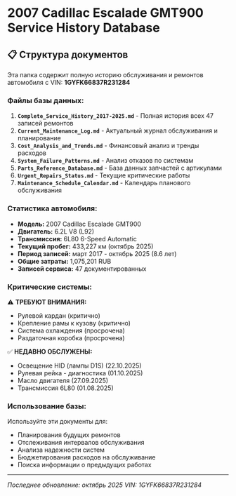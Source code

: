 # 2007 Cadillac Escalade GMT900 Service History Database

## 📋 Структура документов

Эта папка содержит полную историю обслуживания и ремонтов автомобиля с VIN: **1GYFK66837R231284**

### Файлы базы данных:

1. **`Complete_Service_History_2017-2025.md`** - Полная история всех 47 записей ремонтов
2. **`Current_Maintenance_Log.md`** - Актуальный журнал обслуживания и планирование
3. **`Cost_Analysis_and_Trends.md`** - Финансовый анализ и тренды расходов
4. **`System_Failure_Patterns.md`** - Анализ отказов по системам
5. **`Parts_Reference_Database.md`** - База данных запчастей с артикулами
6. **`Urgent_Repairs_Status.md`** - Текущие критические работы
7. **`Maintenance_Schedule_Calendar.md`** - Календарь планового обслуживания

### Статистика автомобиля:

- **Модель:** 2007 Cadillac Escalade GMT900
- **Двигатель:** 6.2L V8 (L92)
- **Трансмиссия:** 6L80 6-Speed Automatic
- **Текущий пробег:** 433,227 км (октябрь 2025)
- **Период записей:** март 2017 - октябрь 2025 (8.6 лет)
- **Общие затраты:** 1,075,201 RUB
- **Записей сервиса:** 47 документированных

### Критические системы:

⚠️ **ТРЕБУЮТ ВНИМАНИЯ:**
- Рулевой кардан (критично)
- Крепление рамы к кузову (критично)
- Система охлаждения (просрочена)
- Раздаточная коробка (просрочена)

✅ **НЕДАВНО ОБСЛУЖЕНЫ:**
- Освещение HID (лампы D1S) (22.10.2025)
- Рулевая рейка - диагностика (01.10.2025)
- Масло двигателя (27.09.2025)
- Трансмиссия 6L80 (01.08.2025)

### Использование базы:

Используйте эти документы для:
- Планирования будущих ремонтов
- Отслеживания интервалов обслуживания
- Анализа надежности систем
- Бюджетирования расходов на обслуживание
- Поиска информации о предыдущих работах

---
*Последнее обновление: октябрь 2025*
*VIN: 1GYFK66837R231284*
